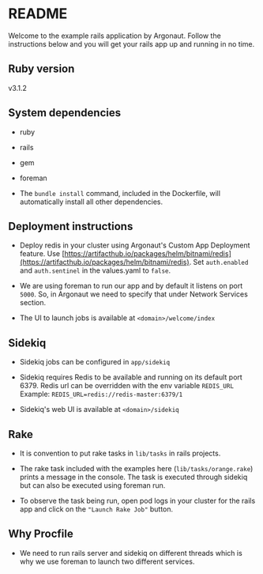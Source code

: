 # README

Welcome to the example rails application by Argonaut. Follow the instructions below and you will get your rails app up and running in no time.

## Ruby version

v3.1.2

## System dependencies

- ruby
- rails
- gem
- foreman

- The `bundle install` command, included in the Dockerfile, will automatically install all other dependencies.

## Deployment instructions

- Deploy redis in your cluster using Argonaut's Custom App Deployment feature. Use [https://artifacthub.io/packages/helm/bitnami/redis](https://artifacthub.io/packages/helm/bitnami/redis). Set `auth.enabled` and `auth.sentinel` in the values.yaml to `false`.

- We are using foreman to run our app and by default it listens on port `5000`. So, in Argonaut we need to specify that under Network Services section.

- The UI to launch jobs is available at `<domain>/welcome/index`

## Sidekiq

- Sidekiq jobs can be configured in `app/sidekiq`

- Sidekiq requires Redis to be available and running on its default port 6379. Redis url can be overridden with the env variable `REDIS_URL`
  Example: `REDIS_URL=redis://redis-master:6379/1`

- Sidekiq's web UI is available at `<domain>/sidekiq`

## Rake

- It is convention to put rake tasks in `lib/tasks` in rails projects.

- The rake task included with the examples here (`lib/tasks/orange.rake`) prints a message in the console. The task is executed through sidekiq but can also be executed using foreman run.

- To observe the task being run, open pod logs in your cluster for the rails app and click on the `"Launch Rake Job"` button.

## Why Procfile

- We need to run rails server and sidekiq on different threads which is why we use foreman to launch two different services.
